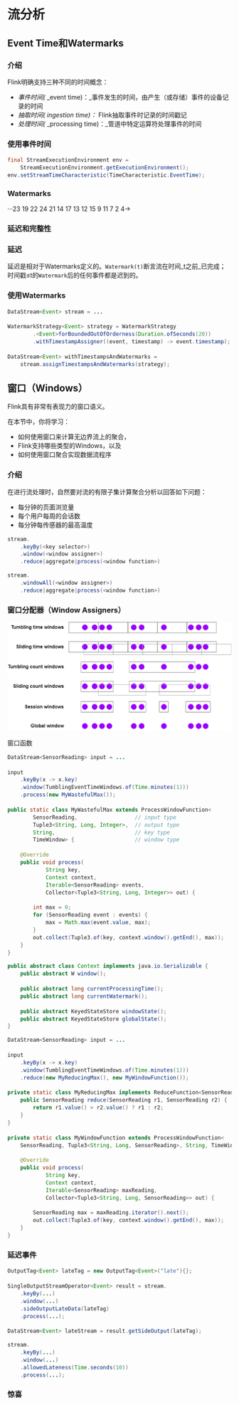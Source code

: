 # 流分析

## Event Time和Watermarks

### 介绍

Flink明确支持三种不同的时间概念：

* _事件时间\(_ _event time\)：_事件发生的时间，由产生（或存储）事件的设备记录的时间
* _抽取时间\(_ _ingestion time\)：_ Flink抽取事件时记录的时间戳记
* _处理时间\(_ _processing time\)：_管道中特定运算符处理事件的时间

### 使用事件时间

```java
final StreamExecutionEnvironment env =
    StreamExecutionEnvironment.getExecutionEnvironment();
env.setStreamTimeCharacteristic(TimeCharacteristic.EventTime);
```

### Watermarks



···23 19 22 24 21 14 17 13 12 15 9 11 7 2 4→

### 延迟和完整性

### 延迟

 延迟是相对于Watermarks定义的。`Watermark(t)`断言流在时间_t之前_已完成；时间戳≤t的`Watermark`后的任何事件都是迟到的。

### 使用Watermarks

```java
DataStream<Event> stream = ...

WatermarkStrategy<Event> strategy = WatermarkStrategy
        .<Event>forBoundedOutOfOrderness(Duration.ofSeconds(20))
        .withTimestampAssigner((event, timestamp) -> event.timestamp);

DataStream<Event> withTimestampsAndWatermarks =
    stream.assignTimestampsAndWatermarks(strategy);
```

## 窗口（Windows）

Flink具有非常有表现力的窗口语义。

在本节中，你将学习：

* 如何使用窗口来计算无边界流上的聚合，
* Flink支持哪些类型的Windows，以及
* 如何使用窗口聚合实现数据流程序

### 介绍

在进行流处理时，自然要对流的有限子集计算聚合分析以回答如下问题：

* 每分钟的页面浏览量
* 每个用户每周的会话数
* 每分钟每传感器的最高温度



```java
stream.
    .keyBy(<key selector>)
    .window(<window assigner>)    
    .reduce|aggregate|process(<window function>)
```



```java
stream.
    .windowAll(<window assigner>)
    .reduce|aggregate|process(<window function>)
```

### 窗口分配器（Window Assigners）

![](../.gitbook/assets/image%20%2858%29.png)

窗口函数



```java
DataStream<SensorReading> input = ...

input
    .keyBy(x -> x.key)
    .window(TumblingEventTimeWindows.of(Time.minutes(1)))
    .process(new MyWastefulMax());

public static class MyWastefulMax extends ProcessWindowFunction<
        SensorReading,                  // input type
        Tuple3<String, Long, Integer>,  // output type
        String,                         // key type
        TimeWindow> {                   // window type
    
    @Override
    public void process(
            String key,
            Context context, 
            Iterable<SensorReading> events,
            Collector<Tuple3<String, Long, Integer>> out) {

        int max = 0;
        for (SensorReading event : events) {
            max = Math.max(event.value, max);
        }
        out.collect(Tuple3.of(key, context.window().getEnd(), max));
    }
}
```



```java
public abstract class Context implements java.io.Serializable {
    public abstract W window();
    
    public abstract long currentProcessingTime();
    public abstract long currentWatermark();

    public abstract KeyedStateStore windowState();
    public abstract KeyedStateStore globalState();
}
```



```java
DataStream<SensorReading> input = ...

input
    .keyBy(x -> x.key)
    .window(TumblingEventTimeWindows.of(Time.minutes(1)))
    .reduce(new MyReducingMax(), new MyWindowFunction());

private static class MyReducingMax implements ReduceFunction<SensorReading> {
    public SensorReading reduce(SensorReading r1, SensorReading r2) {
        return r1.value() > r2.value() ? r1 : r2;
    }
}

private static class MyWindowFunction extends ProcessWindowFunction<
    SensorReading, Tuple3<String, Long, SensorReading>, String, TimeWindow> {

    @Override
    public void process(
            String key,
            Context context,
            Iterable<SensorReading> maxReading,
            Collector<Tuple3<String, Long, SensorReading>> out) {

        SensorReading max = maxReading.iterator().next();
        out.collect(Tuple3.of(key, context.window().getEnd(), max));
    }
}
```

### 延迟事件



```java
OutputTag<Event> lateTag = new OutputTag<Event>("late"){};

SingleOutputStreamOperator<Event> result = stream.
    .keyBy(...)
    .window(...)
    .sideOutputLateData(lateTag)
    .process(...);
  
DataStream<Event> lateStream = result.getSideOutput(lateTag);
```



```java
stream.
    .keyBy(...)
    .window(...)
    .allowedLateness(Time.seconds(10))
    .process(...);
```

### 惊喜

